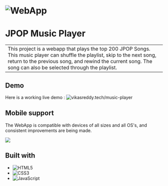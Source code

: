 # ![WebApp](img/landing.png)

# JPOP Music Player

<table>
<tr>
<td>
    This project is a webapp that plays the top 200 JPOP Songs. This music player can shuffle the playlist, skip to the next song, return to the previous song, and rewind the current song. The song can also be selected through the playlist.
</td>
</tr>
</table>

## Demo

Here is a working live demo : ![vikasreddy.tech/music-player](vikasreddy.tech/music-player)

## Mobile support

The WebApp is compatible with devices of all sizes and all OS's, and consistent improvements are being made.

![](img/mobile.png)

## Built with

- ![HTML5](https://img.shields.io/badge/html5-%23E34F26.svg?style=for-the-badge&logo=html5&logoColor=white)
- ![CSS3](https://img.shields.io/badge/css3-%231572B6.svg?style=for-the-badge&logo=css3&logoColor=white)
- ![JavaScript](https://img.shields.io/badge/javascript-%23323330.svg?style=for-the-badge&logo=javascript&logoColor=%23F7DF1E)
